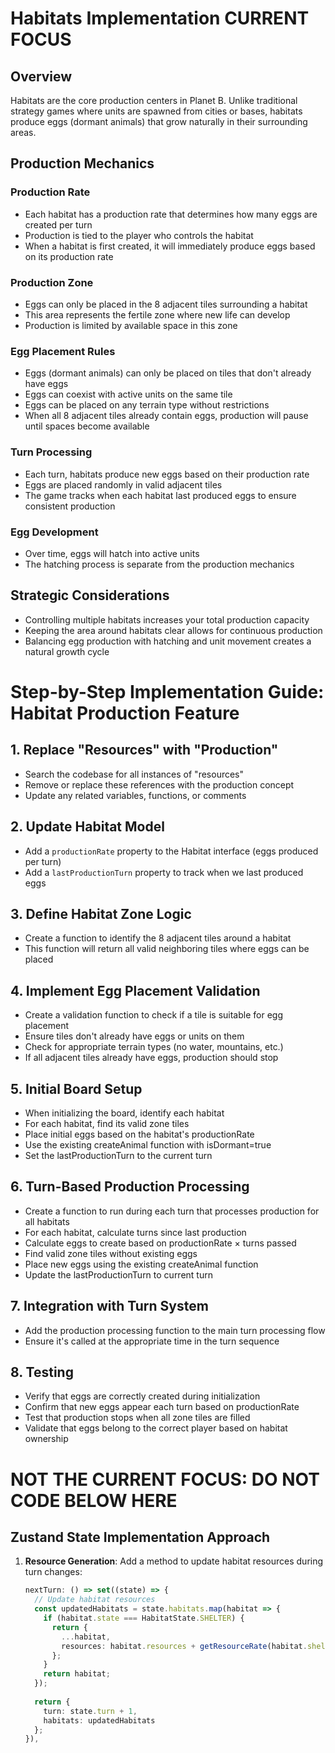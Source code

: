# Habitats Implementation CURRENT FOCUS

## Overview
Habitats are the core production centers in Planet B. Unlike traditional strategy games where units are spawned from cities or bases, habitats produce eggs (dormant animals) that grow naturally in their surrounding areas.

## Production Mechanics

### Production Rate
- Each habitat has a production rate that determines how many eggs are created per turn
- Production is tied to the player who controls the habitat
- When a habitat is first created, it will immediately produce eggs based on its production rate

### Production Zone
- Eggs can only be placed in the 8 adjacent tiles surrounding a habitat
- This area represents the fertile zone where new life can develop
- Production is limited by available space in this zone

### Egg Placement Rules
- Eggs (dormant animals) can only be placed on tiles that don't already have eggs
- Eggs can coexist with active units on the same tile
- Eggs can be placed on any terrain type without restrictions
- When all 8 adjacent tiles already contain eggs, production will pause until spaces become available

### Turn Processing
- Each turn, habitats produce new eggs based on their production rate
- Eggs are placed randomly in valid adjacent tiles
- The game tracks when each habitat last produced eggs to ensure consistent production

### Egg Development
- Over time, eggs will hatch into active units
- The hatching process is separate from the production mechanics

## Strategic Considerations
- Controlling multiple habitats increases your total production capacity
- Keeping the area around habitats clear allows for continuous production
- Balancing egg production with hatching and unit movement creates a natural growth cycle


# Step-by-Step Implementation Guide: Habitat Production Feature

## 1. Replace "Resources" with "Production"

- Search the codebase for all instances of "resources"
- Remove or replace these references with the production concept
- Update any related variables, functions, or comments

## 2. Update Habitat Model

- Add a `productionRate` property to the Habitat interface (eggs produced per turn)
- Add a `lastProductionTurn` property to track when we last produced eggs

## 3. Define Habitat Zone Logic

- Create a function to identify the 8 adjacent tiles around a habitat
- This function will return all valid neighboring tiles where eggs can be placed

## 4. Implement Egg Placement Validation

- Create a validation function to check if a tile is suitable for egg placement
- Ensure tiles don't already have eggs or units on them
- Check for appropriate terrain types (no water, mountains, etc.)
- If all adjacent tiles already have eggs, production should stop

## 5. Initial Board Setup

- When initializing the board, identify each habitat
- For each habitat, find its valid zone tiles
- Place initial eggs based on the habitat's productionRate
- Use the existing createAnimal function with isDormant=true
- Set the lastProductionTurn to the current turn

## 6. Turn-Based Production Processing

- Create a function to run during each turn that processes production for all habitats
- For each habitat, calculate turns since last production
- Calculate eggs to create based on productionRate × turns passed
- Find valid zone tiles without existing eggs
- Place new eggs using the existing createAnimal function
- Update the lastProductionTurn to current turn

## 7. Integration with Turn System

- Add the production processing function to the main turn processing flow
- Ensure it's called at the appropriate time in the turn sequence

## 8. Testing

- Verify that eggs are correctly created during initialization
- Confirm that new eggs appear each turn based on productionRate
- Test that production stops when all zone tiles are filled
- Validate that eggs belong to the correct player based on habitat ownership



# NOT THE CURRENT FOCUS: DO NOT CODE BELOW HERE

## Zustand State Implementation Approach


1. **Resource Generation**: Add a method to update habitat resources during turn changes:
   ```typescript
   nextTurn: () => set((state) => {
     // Update habitat resources
     const updatedHabitats = state.habitats.map(habitat => {
       if (habitat.state === HabitatState.SHELTER) {
         return {
           ...habitat,
           resources: habitat.resources + getResourceRate(habitat.shelterType)
         };
       }
       return habitat;
     });
     
     return { 
       turn: state.turn + 1,
       habitats: updatedHabitats
     };
   }),
   ```
